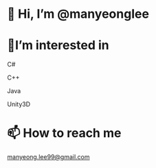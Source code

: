 # 👋 **Hi, I’m @manyeonglee**

# 🐼I’m interested in

C#

C++

Java

Unity3D

# 📫 How to reach me

manyeong.lee99@gmail.com

<!---
manyeonglee/manyeonglee is a ✨ special ✨ repository because its `README.md` (this file) appears on your GitHub profile.
You can click the Preview link to take a look at your changes.
--->
